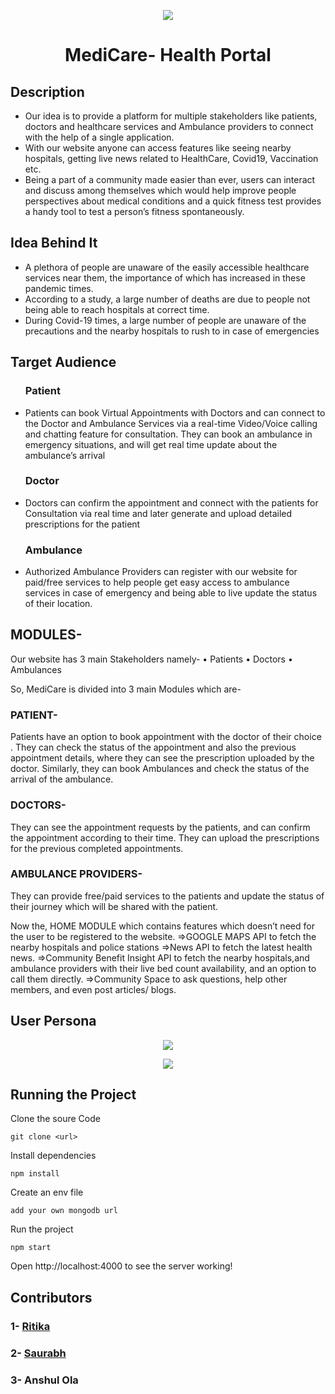 
<p align="center">
  <img src="https://user-images.githubusercontent.com/58622363/137137666-9886154d-579d-40c7-9d14-c0df99f2ad54.png" />
</p>

<h1 align="center">
  <b><large> MediCare- Health Portal</b></large>
</h1>

## Description

<ul>
  <li>Our idea is to provide a platform for multiple
stakeholders like patients, doctors and healthcare
services and Ambulance providers to connect with
the help of a single application.</li>
  <li>With our website anyone can access features like seeing nearby
hospitals, getting live news related to HealthCare,
Covid19, Vaccination etc. 
</li>
  <li>Being a part of a community made easier than ever, users can interact
and discuss among themselves which would help
improve people perspectives about medical
conditions and a quick fitness test provides a handy
tool to test a person’s fitness spontaneously.</li>
</ul> 

## Idea Behind It

<ul>
  <li>A plethora of people are unaware of the easily accessible
healthcare services near them, the importance of which
has increased in these pandemic times.
</li>
  <li>According to a study, a large number of deaths are due to
people not being able to reach hospitals at correct time.</li>
  <li>During Covid-19 times, a large number of people are
unaware of the precautions and the nearby hospitals to
rush to in case of emergencies</li>
</ul> 

## Target Audience

<ul>
  
  ### Patient 
  <li>Patients can book Virtual Appointments
with Doctors and can connect to the
Doctor and Ambulance Services via a
real-time Video/Voice calling and
chatting feature for consultation. They
can book an ambulance in emergency
situations, and will get real time update
about the ambulance’s arrival</li>
  
  ### Doctor 
  <li>Doctors can confirm the
appointment and connect
with the patients for
Consultation via real time
and later generate and
upload detailed prescriptions
for the patient</li>
  
  ### Ambulance
  <li>Authorized Ambulance
Providers can register with our
website for paid/free services
to help people get easy access
to ambulance services in case
of emergency and being able
to live update the status of
their location.</li>
</ul> 

## MODULES-

Our website has 3 main Stakeholders namely-
•	Patients
•	Doctors
•	Ambulances

So, MediCare is divided into 3 main Modules which are-

### PATIENT-
Patients have an option to book appointment with the doctor of their choice . They can check the status of the appointment and also the previous appointment details, where they can see the prescription uploaded by the doctor. 
Similarly, they can book Ambulances and check the status of the arrival of the ambulance.


### DOCTORS-
They can see the appointment requests by the patients, and can confirm the appointment according to their time.
They can upload the prescriptions for the previous completed appointments.


### AMBULANCE PROVIDERS-
They can provide free/paid services to the patients and update the status of their journey which will be shared with the patient.


Now the, HOME MODULE which contains features which doesn’t need for the user to be registered to the website.
=>GOOGLE MAPS API to fetch the nearby hospitals and police stations
=>News API to fetch the latest health news.
=>Community Benefit Insight API to fetch the nearby hospitals,and ambulance providers with their live bed count availability, and  an option to call them directly.
=>Community Space to ask questions, help other members, and even post articles/ blogs.



## User Persona

<p align="center">
  <img src="https://user-images.githubusercontent.com/58622363/137139068-e03231db-1258-4e83-b097-f5f0b265bc74.png" />
</p>

<p align="center">
  <img src="https://user-images.githubusercontent.com/58622363/137139284-9ab47386-025f-4df0-86e8-86adca4acdc3.png" />
</p>

## Running the Project

Clone the soure Code

    git clone <url>
  
Install dependencies
  
    npm install
  
Create an env file
  
    add your own mongodb url
 
Run the project 
  
    npm start

 Open http://localhost:4000 to see the server working!

## Contributors

### 1- [Ritika](https://github.com/ritikaxx)
### 2- [Saurabh](https://github.com/baazis)
### 3- Anshul Ola




